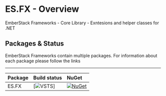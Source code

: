# ES.FX - Overview
EmberStack Frameworks - Core Library - Exntesions and helper classes for .NET

## Packages & Status
EmberStack Frameworks contain multiple packages. For information about each package please follow the links

---
Package  | Build status | NuGet 
-------- | :------------ | :------------ 
ES.FX | [![VSTS](https://sintari.visualstudio.com/_apis/public/build/definitions/34e057ec-f09f-4d30-92f4-5895eeaa3f74/9/badge)] |  [![NuGet](https://img.shields.io/nuget/v/ES.FX.svg)](https://www.nuget.org/packages/ES.FX)
